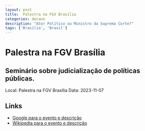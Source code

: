 ```yaml
---
layout: post
title:  Palestra na FGV Brasília
categories: decano
description: "Ator Político ou Ministro da Suprema Corte?"
tags: ['Brasília', 'Brasil']
---
```


# Palestra na FGV Brasília
## Seminário sobre judicialização de políticas públicas.
Local: Palestra na FGV Brasília
Data: 2023-11-07

## Links 
- [Google para o evento e descrição](https://www.google.com/search?q=Gilmar%20Mendes%20%2B%20Palestra%20na%20FGV%20Bras%C3%ADlia%20Semin%C3%A1rio%20sobre%20judicializa%C3%A7%C3%A3o%20de%20pol%C3%ADticas%20p%C3%BAblicas.%20Bras%C3%ADlia%2C%20Brasil)
- [Wikipedia para o evento e descrição](https://en.wikipedia.org/w/index.php?search=Gilmar%20Mendes%20%2B%20Palestra%20na%20FGV%20Bras%C3%ADlia%20Semin%C3%A1rio%20sobre%20judicializa%C3%A7%C3%A3o%20de%20pol%C3%ADticas%20p%C3%BAblicas.%20Bras%C3%ADlia%2C%20Brasil)
